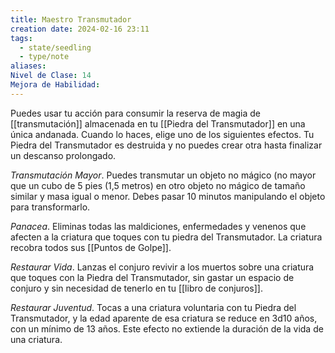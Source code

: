 ```yaml
---
title: Maestro Transmutador
creation date: 2024-02-16 23:11
tags:
  - state/seedling
  - type/note
aliases: 
Nivel de Clase: 14
Mejora de Habilidad:
---
```

Puedes usar tu acción para consumir la reserva de magia de [[transmutación]] almacenada en tu [[Piedra del Transmutador]] en una única andanada. 
Cuando lo haces, elige uno de los siguientes efectos. Tu Piedra del Transmutador es destruida y no puedes crear otra hasta finalizar un descanso prolongado.

*Transmutación Mayor*. Puedes transmutar un objeto no mágico (no mayor que un cubo de 5 pies
(1,5 metros) en otro objeto no mágico de tamaño similar y masa igual o menor. Debes pasar 10
minutos manipulando el objeto para transformarlo.

*Panacea*. Eliminas todas las maldiciones, enfermedades y venenos que afecten a la criatura que
toques con tu piedra del Transmutador. La criatura recobra todos sus [[Puntos de Golpe]].

*Restaurar Vida*. Lanzas el conjuro revivir a los muertos sobre una criatura que toques con la Piedra
del Transmutador, sin gastar un espacio de conjuro y sin necesidad de tenerlo en tu [[libro de conjuros]].

*Restaurar Juventud*. Tocas a una criatura voluntaria con tu Piedra del Transmutador, y la edad
aparente de esa criatura se reduce en 3d10 años, con un mínimo de 13 años. Este efecto no extiende la duración de la vida de una criatura.

